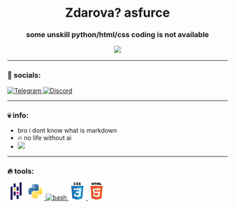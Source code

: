 <h1 align="center">Zdarova? asfurce</h1>
<h3 align="center">some unskill python/html/css coding is not available</h3>
<div id="header" align="center">
  <img src="https://media.discordapp.net/attachments/1117139613568479345/1275843979627204608/cat_in_pot_verysad.gif?ex=67c6780c&is=67c5268c&hm=b41bcc8d67f73e66443474275d9a8e3df3b6b41b75544a855b141f409b5bb7ca&=&width=484&height=645" width="300"/>

***
<h3 align="left">🙏 socials:</h3>
  <div id="badges" align="left">
  <a href="https://t.me/asfurce">
    <img src="https://img.shields.io/badge/Telegram-blue?style=for-the-badge&logo=telegram&logoColor=white" alt="Telegram"/>
  </a>
  <a href=" ">
    <img src="https://img.shields.io/badge/asfurce-darkblue?style=for-the-badge&logo=discord&logoColor=white" alt="Discord"/>
  </a>
  </div>

<div id="body" align="left">

***

<h3 align="left">💀 info:</h3>

- bro i dont know what is markdown 
- 🔥 no life without ai
- <img src="https://media.giphy.com/media/WUlplcMpOCEmTGBtBW/giphy.gif" width="30">
</div>

***

<h3 align="left">🔥 tools:</h3>
<p align="left"> 
<img src="https://raw.githubusercontent.com/devicons/devicon/2ae2a900d2f041da66e950e4d48052658d850630/icons/pandas/pandas-original.svg" alt="pandas" width="40" height="40"/> </a> <a href="https://www.python.org" target="_blank" rel="noreferrer"> <img src="https://raw.githubusercontent.com/devicons/devicon/master/icons/python/python-original.svg" alt="python" width="40" height="40"/> </a> <a href="https://www.gnu.org/software/bash/" target="_blank" rel="noreferrer"> <img src="https://www.vectorlogo.zone/logos/gnu_bash/gnu_bash-icon.svg" alt="bash" width="40" height="40"/> </a> <a href="https://www.w3schools.com/css/" target="_blank" rel="noreferrer"> <img src="https://raw.githubusercontent.com/devicons/devicon/master/icons/css3/css3-original-wordmark.svg" alt="css3" width="40" height="40"/> </a> <a href="https://www.w3.org/html/" target="_blank" rel="noreferrer"> <img src="https://raw.githubusercontent.com/devicons/devicon/master/icons/html5/html5-original-wordmark.svg" alt="html5" width="40" height="40"/> </a> <a href="https://dotnet.microsoft.com/" target="_blank" rel="noreferrer"> </a> <a href="https://pandas.pydata.org/" target="_blank" rel="noreferrer">
